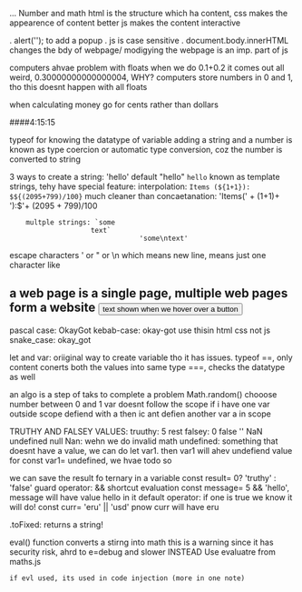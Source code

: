... Number and math
html is the structure which ha content,
css makes the appearence of content better
js makes the content interactive

. alert(''); to add a popup
. js is case sensitive
. document.body.innerHTML changes the bdy of webpage/ modigying the webpage is an imp. part of js

computers ahvae  problem with floats when we do 0.1+0.2 it comes out all weird, 0.30000000000000004, WHY? computers store numbers in 0 and 1, tho this doesnt happen with all floats

when calculating money go for cents rather than dollars


####4:15:15

typeof for knowing the datatype of variable
adding a string and a number is known as type coercion or automatic type conversion, coz the number is converted to string

3 ways to create a string:
    'hello' default
    "hello"
    `hello` known as template strings, tehy have special feature:
        interpolation: `Items (${1+1}): $${(2095+799)/100}` much cleaner than concaetanation: 'Items(' + (1+1)+ '):$'+ (2095 + 799)/100

        multple strings: `some
                        text`
                                    'some\ntext'

escape characters \' or \" or \n which means new line, means just one character like

a web page is a single page, multiple web pages form a website
<button title="tooltip"> text shown when we hover over a button
---------

pascal case: OkayGot
kebab-case: okay-got use thisin html css not js
snake_case: okay_got

let and var:
    oriiginal way to create variable tho it has issues.
typeof
==, only content conerts both the values into same type
===, checks the datatype as well

an algo is a step of taks to complete a problem
Math.random() chooose number between 0 and 1
var doesnt follow the scope if i have one var outside scope defiend with a then ic ant defien another var a in scope

TRUTHY AND FALSEY VALUES:
truuthy: 5 rest
falsey: 0 false  '' NaN undefined null
    Nan: wehn we do invalid math
    undefined: something that doesnt have a value,
        we can do let var1. then var1 will ahev undefiend value
        for const var1= undefined, we hvae todo so

we can save the result fo ternary in a variable
    const result= 0? 'truthy' : 'false'
guard operator: && shortcut evaluation
    const message= 5 && 'hello', message will have value hello in it
default operator:  if one is true we know it will do!
 const curr= 'eru' || 'usd' pnow curr will have  eru

.toFixed: returns a string!

eval() function converts a stirng into math
    this is a warning since it has security risk, ahrd to e=debug and slower
    INSTEAD Use evaluatre from maths.js

    if evl used, its used in code injection (more in one note)

